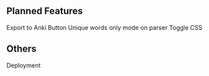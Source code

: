 ## Planned Features
Export to Anki Button
Unique words only mode on parser
Toggle CSS


## Others
Deployment